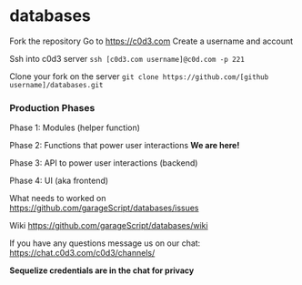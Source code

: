 # databases

Fork the repository
Go to https://c0d3.com
Create a username and account

Ssh into c0d3 server 
`ssh [c0d3.com username]@c0d.com -p 221`

Clone your fork on the server 
`git clone https://github.com/[github username]/databases.git`

### Production Phases

Phase 1: Modules (helper function)

Phase 2: Functions that power user interactions
**We are here!**

Phase 3: API to power user interactions (backend)

Phase 4: UI (aka frontend)

What needs to worked on 
https://github.com/garageScript/databases/issues

Wiki https://github.com/garageScript/databases/wiki


If you have any questions message us on our chat:
 https://chat.c0d3.com/c0d3/channels/

 __Sequelize credentials are in the chat for privacy__
